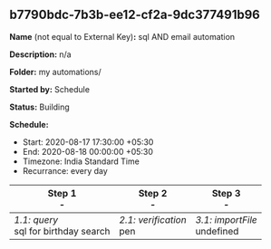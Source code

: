 ## b7790bdc-7b3b-ee12-cf2a-9dc377491b96

**Name** (not equal to External Key)**:** sql AND email automation

**Description:** n/a

**Folder:** my automations/

**Started by:** Schedule

**Status:** Building

**Schedule:**

* Start: 2020-08-17 17:30:00 +05:30
* End: 2020-08-18 00:00:00 +05:30
* Timezone:  India Standard Time
* Recurrance: every  day 

| Step 1<br>_-_ | Step 2<br>_-_ | Step 3<br>_-_ |
| --- | --- | --- |
| _1.1: query_<br>sql  for birthday search | _2.1: verification_<br>pen | _3.1: importFile_<br>undefined |
